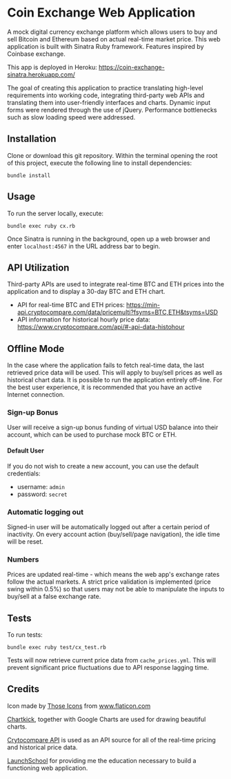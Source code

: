 # Coin Exchange Web Application
A mock digital currency exchange platform which allows users to buy and sell Bitcoin and Ethereum based on actual real-time market price. This web application is built with Sinatra Ruby framework. Features inspired by Coinbase exchange.

This app is deployed in Heroku: https://coin-exchange-sinatra.herokuapp.com/

The goal of creating this application to practice translating high-level requirements into working code, integrating third-party web APIs and translating them into user-friendly interfaces and charts. Dynamic input forms were rendered through the use of jQuery.
Performance bottlenecks such as slow loading speed were addressed.

## Installation
Clone or download this git repository. Within the terminal opening the root of this project, execute the following line to install dependencies:

```
bundle install
```

## Usage
To run the server locally, execute:

```
bundle exec ruby cx.rb
```

Once Sinatra is running in the background, open up a web browser and enter `localhost:4567` in the URL address bar to begin.

## API Utilization
Third-party APIs are used to integrate real-time BTC and ETH prices into the application and to display a 30-day BTC and ETH chart.
- API for real-time BTC and ETH prices: https://min-api.cryptocompare.com/data/pricemulti?fsyms=BTC,ETH&tsyms=USD
- API information for historical hourly price data: https://www.cryptocompare.com/api/#-api-data-histohour

## Offline Mode
In the case where the application fails to fetch real-time data, the last retrieved price data will be used. This will apply to buy/sell prices as well as historical chart data.
It is possible to run the application entirely off-line. For the best user experience, it is recommended that you have an active Internet connection.

### Sign-up Bonus
User will receive a sign-up bonus funding of virtual USD balance into their account, which can be used to purchase mock BTC or ETH.

#### Default User
If you do not wish to create a new account, you can use the default credentials:
- username: `admin`
- password: `secret`

### Automatic logging out
Signed-in user will be automatically logged out after a certain period of inactivity. On every account action (buy/sell/page navigation), the idle time will be reset.

### Numbers
Prices are updated real-time - which means the web app's exchange rates follow the actual markets. A strict price validation is implemented (price swing within 0.5%) so that users may not be able to manipulate the inputs to buy/sell at a false exchange rate.

## Tests
To run tests:
```
bundle exec ruby test/cx_test.rb
```

Tests will now retrieve current price data from `cache_prices.yml`. This will prevent significant price fluctuations due to API response lagging time.

## Credits
Icon made by [Those Icons](https://www.flaticon.com/authors/those-icons) from www.flaticon.com

[Chartkick](https://www.chartkick.com/), together with Google Charts are used for drawing beautiful charts.

[Crytocompare API](https://www.cryptocompare.com/api/) is used as an API source for all of the real-time pricing and historical price data.

[LaunchSchool](https://launchschool.com) for providing me the education necessary to build a functioning web application.
